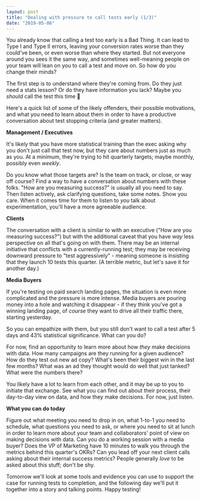 ```yaml
---
layout: post
title: "Dealing with pressure to call tests early (1/3)"
date: "2019-05-06"
---
```


You already know that calling a test too early is a Bad Thing. It can lead to Type I and Type II errors, leaving your conversion rates worse than they could've been, or even worse than where they started. But not everyone around you sees it the same way, and sometimes well-meaning people on your team will lean on you to call a test and move on. So how do you change their minds?

The first step is to understand where they're coming from. Do they just need a stats lesson? Or do they have information you lack? Maybe you _should_ call the test this time 🤔

Here's a quick list of some of the likely offenders, their possible motivations, and what you need to learn about them in order to have a productive conversation about test stopping criteria (and greater matters).

**Management / Executives**

It's likely that you have more statistical training than the exec asking why you don't just call that test now, but they care about numbers just as much as you. At a minimum, they're trying to hit quarterly targets; maybe monthly, possibly even _weekly_.

Do you know what those targets are? Is the team on track, or close, or way off course? Find a way to have a conversation about numbers with these folks. "How are you measuring success?" is usually all you need to say. Then listen actively, ask clarifying questions, take some notes. Show you care. When it comes time for them to listen to _you_ talk about experimentation, you'll have a more agreeable audience.

**Clients**

The conversation with a client is similar to with an executive ("How are you measuring success?") but with the additional caveat that you have _way_ less perspective on all that's going on with them. There may be an internal initiative that conflicts with a currently-running test; they may be receiving downward pressure to "test aggressively" - meaning someone is insisting that they launch 10 tests this quarter. (A terrible metric, but let's save it for another day.)

**Media Buyers**

If you're testing on paid search landing pages, the situation is even more complicated and the pressure is more intense. Media buyers are pouring money into a hole and watching it disappear - if they think you've got a winning landing page, of _course_ they want to drive all their traffic there, starting yesterday.

So you can empathize with them, but you still don't want to call a test after 5 days and 43% statistical significance. What can you do?

For now, find an opportunity to learn more about how _they_ make decisions with data. How many campaigns are they running for a given audience? How do they test out new ad copy? What's been their biggest win in the last few months? What was an ad they thought would do well that just tanked? What were the numbers there?

You likely have a lot to learn from each other, and it may be up to you to initiate that exchange. See what you can find out about their process, their day-to-day view on data, and how they make decisions. For now, just listen.

**What you can do today**

Figure out what meeting you need to drop in on, what 1-to-1 you need to schedule, what questions you need to ask, or where you need to sit at lunch in order to learn more about your team and collaborators' point of view on making decisions with data. Can you do a working session with a media buyer? Does the VP of Marketing have 10 minutes to walk you through the metrics behind this quarter's OKRs? Can you lead off your next client calls asking about their internal success metrics? People generally _love_ to be asked about this stuff; don't be shy.

Tomorrow we'll look at some tools and evidence you can use to support the case for running tests to completion, and the following day we'll put it together into a story and talking points. Happy testing!
